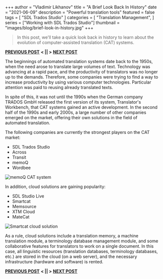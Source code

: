 +++
author = "Vladimir Likhanov"
title = "A Brief Look Back In History"
date = "2021-06-09"
description = "Powerful translation tools"
featured = false
tags = [
    "SDL Trados Studio"
]
categories = [
    "Translation Management",
]
series = ["Working with SDL Trados Studio"]
thumbnail = "images/blog/brief-look-in-history.jpg"
+++

> In this post, we'll take a quick look back in history to learn about the evolution of computer-assisted
translation (CAT) systems.

[**PREVIOUS POST**](/post/sdl-trados-cat-overview/) **< || >** [**NEXT POST**](/post/sdl-trados-cat-vs-machine-translation/)

The beginnings of automated translation systems date back to the 1950s, when the need arose to translate
large volumes of text. Technology was advancing at a rapid pace, and the productivity of translators was
no longer up to the demands. Therefore, some companies were trying to find a way to increase productivity by
using various computer technologies. Particular attention was paid to reusing already translated texts.

In spite of this, it was not until the 1990s when the German company TRADOS GmbH released the first version
of its system, Translator's Workbench, that CAT systems gained an active development. In the second half of
the 1990s and early 2000s, a large number of other companies emerged on the market, offering their own
solutions in the field of automated translation.

The following companies are currently the strongest players on the CAT market:

* SDL Trados Studio
* Across
* Transit
* memoQ
* Wordbee

![memoQ CAT system](/images/blog/memoq-cat-system.png)

In addition, cloud solutions are gaining popularity:

* SDL Studio Live
* Smartcat
* Memsource
* XTM Cloud
* MateCat

![Smartcat cloud solution](/images/blog/smartcat-cloud-solution.png)

As a rule, cloud solutions include a translation memory, a machine translation module, a terminology database
management module, and some collaborative features for translators to work on a single document. In this case,
all linguistic resources (translation databases, terminology databases, etc.) are stored in the cloud (on a web
server), and the necessary infrastructure (hardware and software) is rented.

[**PREVIOUS POST**](/post/sdl-trados-cat-overview/) **< || >** [**NEXT POST**](/post/sdl-trados-cat-vs-machine-translation/)